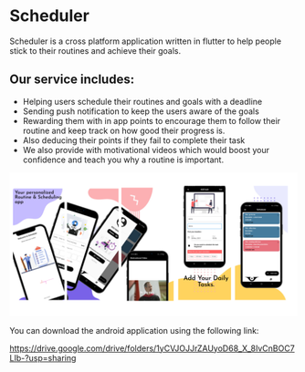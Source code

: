 # Scheduler

Scheduler is a cross platform application written in flutter to help  people stick to their routines and achieve their goals. 

## Our service includes:

 * Helping users schedule their routines and goals with a deadline 
 * Sending push notification to keep the users aware of the goals
 * Rewarding them with in app points to encourage them to follow their routine and keep track on how good their progress is.
 * Also deducing their points if they fail to complete their task
 * We also provide with motivational videos which would boost your confidence and teach you why a routine is important.


![Banner](./assets/readme_banner.png)

You can download the android application using the following link:

https://drive.google.com/drive/folders/1yCVJOJJrZAUyoD68_X_8IvCnBOC7LIb-?usp=sharing


